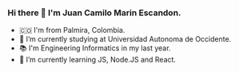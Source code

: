 ### Hi there 👋 I'm Juan Camilo Marin Escandon.  

<!--
**JuanMarin1322/JuanMarin1322** is a ✨ _special_ ✨ repository because its `README.md` (this file) appears on your GitHub profile.

Here are some ideas to get you started:

- 🔭 I’m currently working on ...
- 🌱 I’m currently learning ...
- 👯 I’m looking to collaborate on ...
- 🤔 I’m looking for help with ...
- 💬 Ask me about ...
- 📫 How to reach me: ...
- 😄 Pronouns: ...
- ⚡ Fun fact: ...
-->
- 🇨🇴 I'm from Palmira, Colombia.
- 🔭 I’m currently studying at Universidad Autonoma de Occidente.
- 📚 I'm Engineering Informatics in my last year.
- 🌱 I’m currently learning JS, Node.JS and React.

